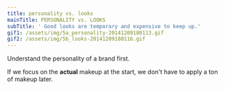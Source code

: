 ```yaml
---
title: personality vs. looks
mainTitle: PERSONALITY vs. LOOKS
subTitle: ' Good looks are temporary and expensive to keep up.'
gif1: /assets/img/5a_personality-20141209180113.gif
gif2: /assets/img/5b_looks-20141209180116.gif
---
```

<p>Understand the personality of a brand first.</p><p>If we focus on the <strong>actual</strong> makeup at the start, we don't have to apply a ton of makeup later. </p>